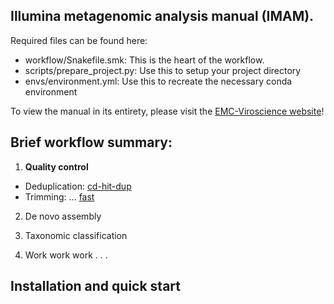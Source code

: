 ## Illumina metagenomic analysis manual (IMAM).

Required files can be found here:

- workflow/Snakefile.smk: This is the heart of the workflow. 
- scripts/prepare_project.py: Use this to setup your project directory
- envs/environment.yml: Use this to recreate the necessary conda environment

To view the manual in its entirety, please visit the [EMC-Viroscience website](https://lucvzon.github.io/EMC-Viroscience.github.io/workflows.html)!

## Brief workflow summary:
1. **Quality control**
  - Deduplication: [cd-hit-dup](https://github.com/weizhongli/cdhit/blob/master/doc/cdhit-user-guide.wiki)
  - Trimming: ... [fast](https://github.com/OpenGene/fastp)
  
2. De novo assembly

3. Taxonomic classification

4. Work work work . . .


## Installation and quick start